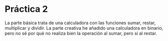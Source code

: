 # Práctica 2
La parte básica trata de una calculadora con las funciones sumar, restar, multiplicar y dividir.
La parte creativa he añadido una calculadora en binario, pero no sé por qué no realiza bien la operación al sumar, pero sí al restar.
